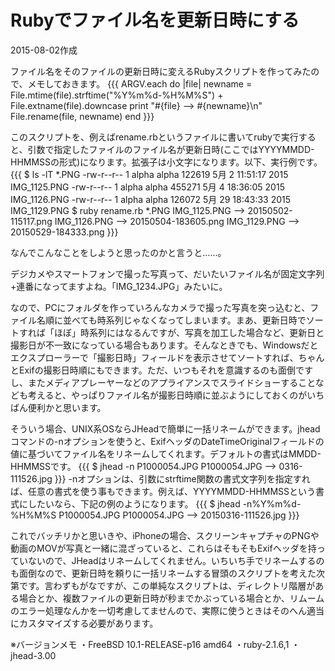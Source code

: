 # Rubyでファイル名を更新日時にする

2015-08-02作成

ファイル名をそのファイルの更新日時に変えるRubyスクリプトを作ってみたので、メモしておきます。
{{{
ARGV.each do |file|
  newname = File.mtime(file).strftime("%Y%m%d-%H%M%S") + File.extname(file).downcase
  print "#{file} --> #{newname}\n"
  File.rename(file, newname)
end
}}}

このスクリプトを、例えばrename.rbというファイルに書いてrubyで実行すると、引数で指定したファイルのファイル名が更新日時(ここではYYYYMMDD-HHMMSSの形式)になります。拡張子は小文字になります。以下、実行例です。
{{{
$ ls -lT *.PNG
-rw-r--r--  1 alpha  alpha  122619  5月  2 11:51:17 2015 IMG_1125.PNG
-rw-r--r--  1 alpha  alpha  455271  5月  4 18:36:05 2015 IMG_1126.PNG
-rw-r--r--  1 alpha  alpha  126072  5月 29 18:43:33 2015 IMG_1129.PNG
$ ruby rename.rb *.PNG
IMG_1125.PNG --> 20150502-115117.png
IMG_1126.PNG --> 20150504-183605.png
IMG_1129.PNG --> 20150529-184333.png
}}}

なんでこんなことをしようと思ったのかと言うと……。

デジカメやスマートフォンで撮った写真って、だいたいファイル名が固定文字列+連番になってますよね。「IMG_1234.JPG」みたいに。

なので、PCにフォルダを作っていろんなカメラで撮った写真を突っ込むと、ファイル名順に並べても時系列じゃなくなってしまいます。まあ、更新日時でソートすれば「ほぼ」時系列にはなるんですが、写真を加工した場合など、更新日と撮影日が不一致になっている場合もあります。そんなときでも、Windowsだとエクスプローラーで「撮影日時」フィールドを表示させてソートすれば、ちゃんとExifの撮影日時順にもできます。ただ、いつもそれを意識するのも面倒ですし、またメディアプレーヤーなどのアプライアンスでスライドショーすることなども考えると、やっぱりファイル名が撮影日時順に並ぶようにしておくのがいちばん便利かと思います。

そういう場合、UNIX系OSならJHeadで簡単に一括リネームができます。jheadコマンドの-nオプションを使うと、ExifヘッダのDateTimeOriginalフィールドの値に基づいてファイル名をリネームしてくれます。デフォルトの書式はMMDD-HHMMSSです。
{{{
$ jhead -n P1000054.JPG
P1000054.JPG --> 0316-111526.jpg
}}}
-nオプションは、引数にstrftime関数の書式文字列を指定すれば、任意の書式を使う事もできます。例えば、YYYYMMDD-HHMMSSという書式にしたいなら、下記の例のようになります。
{{{
$ jhead -n%Y%m%d-%H%M%S P1000054.JPG
P1000054.JPG --> 20150316-111526.jpg
}}}

これでバッチリかと思いきや、iPhoneの場合、スクリーンキャプチャのPNGや動画のMOVが写真と一緒に混ざっていると、これらはそもそもExifヘッダを持っていないので、JHeadはリネームしてくれません。いちいち手でリネームするのも面倒なので、更新日時を頼りに一括リネームする冒頭のスクリプトを考えた次第です。言わずもがなですが、この単純なスクリプトは、ディレクトリ階層がある場合とか、複数ファイルの更新日時が秒までかぶっている場合とか、リムームのエラー処理なんかを一切考慮してませんので、実際に使うときはそのへん適当にカスタマイズする必要があります。

※バージョンメモ
・FreeBSD 10.1-RELEASE-p16 amd64
・ruby-2.1.6,1
・jhead-3.00
